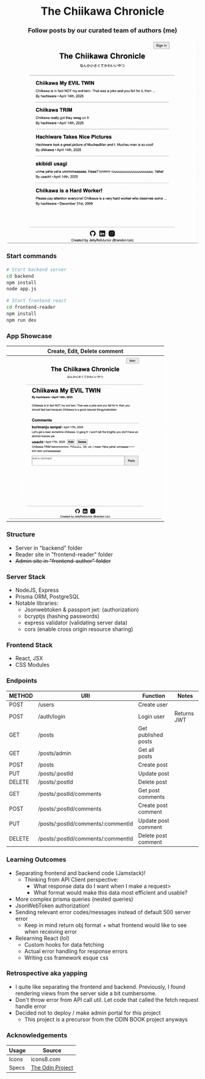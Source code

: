 <h1 align="center">The Chiikawa Chronicle</h1>
<h3 align="center">Follow posts by our curated team of authors (me)
<p align="center">
    <img align="center" width="500px" alt="The Chiikawa Chronicle homepage" src="./readme/homepage.gif">
</p>

### Start commands

```bash
# Start backend server
cd backend
npm install
node app.js
```

```bash
# Start frontend react
cd frontend-reader
npm install
npm run dev
```

### App Showcase

| Create, Edit, Delete comment                                                       |
| ---------------------------------------------------------------------------------- |
| <img width="400px" alt="Deleting post in Chiikawa Post" src="./readme/create-edit-delete.gif"> |


### Structure

-   Server in "backend" folder
-   Reader site in "frontend-reader" folder
-   ~~Admin site in "frontend-author" folder~~

### Server Stack

-   NodeJS, Express
-   Prisma ORM, PostgreSQL
-   Notable libraries:
    -   Jsonwebtoken & passport jwt: (authorization)
    -   bcryptjs (hashing passwords)
    -   express validator (validating server data)
    -   cors (enable cross origin resource sharing)

### Frontend Stack

-   React, JSX
-   CSS Modules

### Endpoints

| METHOD | URI                                | Function            | Notes       |
| ------ | ---------------------------------- | ------------------- | ----------- |
| POST   | /users                             | Create user         |             |
| POST   | /auth/login                        | Login user          | Returns JWT |
| GET    | /posts                             | Get published posts |             |
| GET    | /posts/admin                       | Get all posts       |             |
| POST   | /posts                             | Create post         |             |
| PUT    | /posts/:postId                     | Update post         |             |
| DELETE | /posts/:postId                     | Delete post         |             |
| GET    | /posts/:postId/comments            | Get post comments   |             |
| POST   | /posts/:postId/comments            | Create post comment |             |
| PUT    | /posts/:postId/comments/:commentId | Update post comment |             |
| DELETE | /posts/:postId/comments/:commentId | Delete post comment |             |

### Learning Outcomes

-   Separating frontend and backend code (Jamstack)!
    -   Thinking from API Client perspective:
        -   What response data do I want when I make a request>
        -   What format would make this data most efficient and usable?
-   More complex prisma queries (nested queries)
-   JsonWebToken authorization!
-   Sending relevant error codes/messages instead of default 500 server error
    -   Keep in mind return obj format + what frontend would like to see when receiving error
-   Relearning React (lol)
    -   Custom hooks for data fetching
    -   Actual error handling for response errors
    -   Writing css framework esque css

### Retrospective aka yapping

-   I quite like separating the frontend and backend. Previously, I found rendering views from the server side a bit cumbersome.
-   Don't throw error from API call util. Let code that called the fetch request handle error
-   Decided not to deploy / make admin portal for this project
    -   This project is a precursor from the ODIN BOOK project anyways

### Acknowledgements

| Usage | Source                                                                               |
| ----- | ------------------------------------------------------------------------------------ |
| Icons | icons8.com                                                                           |
| Specs | [The Odin Project](https://www.theodinproject.com/lessons/node-path-nodejs-blog-api) |
